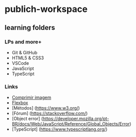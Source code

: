 # publich-workspace

## learning folders

### LPs and more+

- Git & GitHub
- HTML5 & CSS3
- VSCode
- JavaScript
- TypeScript

### Links

- [Comprimir imagem](https://tinypng.com/)
- [Flexbox](https://css-tricks.com/snippets/css/a-guide-to-flexbox/)
- [Métodos] (https://www.w3.org/)
- [Fórum] (https://stackoverflow.com/)
- [Object error] (https://developer.mozilla.org/pt-BR/docs/Web/JavaScript/Reference/Global_Objects/Error)
- [TypeScript] (https://www.typescriptlang.org/)